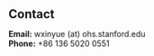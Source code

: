 <h1 id="contact"></h1>

<h2 style="margin: 60px 0px 10px;">Contact</h2>

<p>
<strong>Email:</strong> <email>wxinyue (at) ohs.stanford.edu</email>
<br />
<strong>Phone:</strong> +86 136 5020 0551</p>

